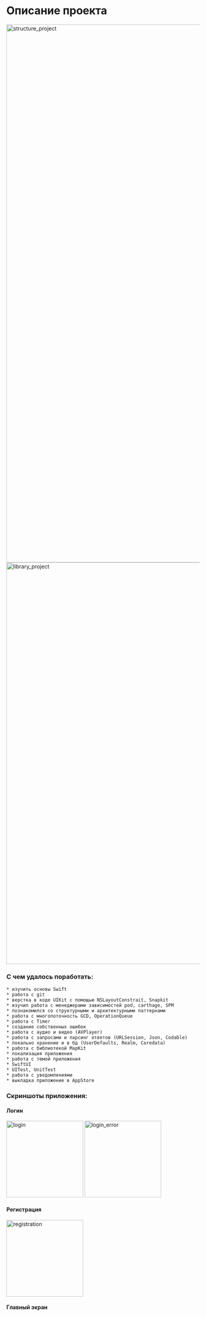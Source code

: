 # Описание проекта

<img width="1404" alt="structure_project" src="https://user-images.githubusercontent.com/19208497/195278165-98566476-9e88-441e-a83d-85788ca2057b.png">

<img width="1048" alt="library_project" src="https://user-images.githubusercontent.com/19208497/195278464-c7b8a4e9-368f-4cb6-88a0-0707a64282b0.png">


### С чем удалось поработать:
    * изучить основы Swift
    * работа с git
    * верстка в коде UIKit с помощью NSLayoutConstrait, Snapkit
    * изучил работа с менеджерами зависимостей pod, carthage, SPM
    * познакомился со структурными и архитектурными паттернами
    * работа с многопоточность GCD, OperationQueue
    * работа с Timer
    * создание собственных ошибок
    * работа с аудио и видео (AVPlayer)
    * работа с запросами и парсинг ответов (URLSession, Json, Codable)
    * локально хранение и в бд (UserDefaults, Realm, Coredata)
    * работа с библиотекой MapKit
    * локализация приложения
    * работа с темой приложения
    * SwiftUI
    * UITest, UnitTest
    * работа с уведомлениями
    * выкладка приложение в AppStore

### Скриншоты приложения:

#### Логин
<img width="200" alt="login" src="https://user-images.githubusercontent.com/19208497/195281705-d624396d-1bb6-41cc-ba68-b164c299476b.png">
<img width="200" alt="login_error" src="https://user-images.githubusercontent.com/19208497/195281849-737c6d6c-3800-4917-8a88-cbcdb23f67ab.png">

#### Регистрация 
<img width="200" alt="registration" src="https://user-images.githubusercontent.com/19208497/195281982-c57886d5-8308-40ba-827e-5ec7b61cf1e9.png">

#### Главный экран

